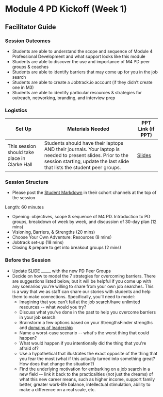 # Module 4 PD Kickoff (Week 1)

## Facilitator Guide

### Session Outcomes

* Students are able to understand the scope and sequence of Module 4 Professional Development and what support looks like this module
* Students are able to discover the use and importance of M4 PD peer groups & coaches
* Students are able to identify barriers that may come up for you in the job search
* Students are able to create a Jobtrack.io account (if they didn’t create one in M3)
* Students are able to identify particular resources & strategies for outreach, networking, branding, and interview prep

### Logistics

| Set Up | Materials Needed | PPT Link (if PPT)|
| ------ | ---------------- | ---------------- |
| This session should take place in Clarke Hall| Students should have their laptops AND their journals. Your laptop is needed to present slides. Prior to the session starting, update the last slide that lists the student peer groups. | [Slides](https://docs.google.com/presentation/d/1DNPivOJBUUnWlwD-n-2K9dysidWPyVFaqCvMmy87Irw/edit?usp=sharing) |

### Session Structure

* Please post the [Student Markdown](https://github.com/turingschool/career-development-curriculum/blob/master/module_four/pd_kickoff.md) in their cohort channels at the top of the session

Length: 60 minutes
 
* Opening: objectives, scope & sequence of M4 PD. Introduction to PD groups, breakdown of week by week, and discussion of 30-day plan (12 mins)
* Visioning, Barriers, & Strengths (20 mins)
* Choose Your Own Adventure: Resources (8 mins)
* Jobtrack set-up (18 mins)
* Closing & prepare to get into breakout groups (2 mins)

### Before the Session
* Update SLIDE _____ with the new PD Peer Groups
* Decide on how to model the 7 strategies for overcoming barriers. There are suggestions listed below, but it will be helpful if you come up with any scenarios you're willing to share from your own job searches. This is a way that we as staff can share our stories with students and help them to make connections. Specifically, you'll need to model:
  * Imagining that you can't fail at the job search/have unlimited resources -- what would you try?
  * Discuss what you've done in the past to help you overcome barriers in your job search
  * Brainstorm a few options based on your StrengthsFinder strengths and [domains of leadership](https://docs.google.com/document/d/1N449kYbcOhu22vbORfjUOfjFOIfPoka5w00q_fklipU/edit?usp=sharing)
  * Name a worst-case scenario -- what's the worst thing that could happen?
  * What would happen if you intentionally did the thing that you're afraid of?
  * Use a hypothetical that illustrates the exact opposite of the thing that you fear the most (what if this actually turned into something great? How does that change the situation?)
  * Find the underlying motivation for embarking on a job search in a new field -- link it back to the practicalities (not just the dreams) of what this new career means, such as higher income, support family better, greater work-life balance, intellectual stimulation, ability to make a difference on a real scale, etc. 

